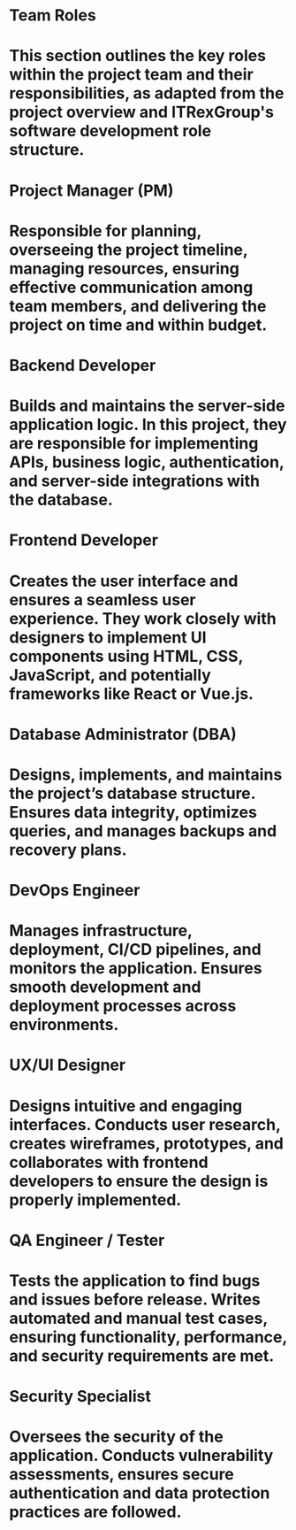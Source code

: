 # Team Roles

# This section outlines the key roles within the project team and their responsibilities, as adapted from the project overview and ITRexGroup's software development role structure.

# 

# Project Manager (PM)

# Responsible for planning, overseeing the project timeline, managing resources, ensuring effective communication among team members, and delivering the project on time and within budget.

# 

# Backend Developer

# Builds and maintains the server-side application logic. In this project, they are responsible for implementing APIs, business logic, authentication, and server-side integrations with the database.

# 

# Frontend Developer

# Creates the user interface and ensures a seamless user experience. They work closely with designers to implement UI components using HTML, CSS, JavaScript, and potentially frameworks like React or Vue.js.

# 

# Database Administrator (DBA)

# Designs, implements, and maintains the project’s database structure. Ensures data integrity, optimizes queries, and manages backups and recovery plans.

# 

# DevOps Engineer

# Manages infrastructure, deployment, CI/CD pipelines, and monitors the application. Ensures smooth development and deployment processes across environments.

# 

# UX/UI Designer

# Designs intuitive and engaging interfaces. Conducts user research, creates wireframes, prototypes, and collaborates with frontend developers to ensure the design is properly implemented.

# 

# QA Engineer / Tester

# Tests the application to find bugs and issues before release. Writes automated and manual test cases, ensuring functionality, performance, and security requirements are met.

# 

# Security Specialist

# Oversees the security of the application. Conducts vulnerability assessments, ensures secure authentication and data protection practices are followed.

